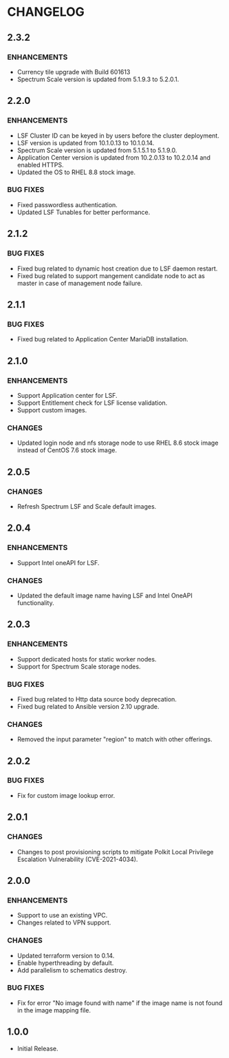# **CHANGELOG**

## **2.3.2**
### ENHANCEMENTS
- Currency tile upgrade with Build 601613
- Spectrum Scale version is updated from 5.1.9.3 to 5.2.0.1.

## **2.2.0**
### ENHANCEMENTS
- LSF Cluster ID can be keyed in by users before the cluster deployment.
- LSF version is updated from 10.1.0.13 to 10.1.0.14.
- Spectrum Scale version is updated from 5.1.5.1 to 5.1.9.0.
- Application Center version is updated from 10.2.0.13 to 10.2.0.14 and enabled HTTPS.
- Updated the OS to RHEL 8.8 stock image.

### **BUG FIXES**
- Fixed passwordless authentication.
- Updated LSF Tunables for better performance.

## **2.1.2**
### **BUG FIXES**
- Fixed bug related to dynamic host creation due to LSF daemon restart.
- Fixed bug related to support mangement candidate node to act as master in case of management node failure.  

## **2.1.1**
### **BUG FIXES**
- Fixed bug related to Application Center MariaDB installation.

## **2.1.0**
### ENHANCEMENTS
- Support Application center for LSF.
- Support Entitlement check for LSF license validation.
- Support custom images.

### **CHANGES**
- Updated login node and nfs storage node to use RHEL 8.6 stock image instead of CentOS 7.6 stock image.

## **2.0.5**
### **CHANGES**
- Refresh Spectrum LSF and Scale default images.

## **2.0.4**
### ENHANCEMENTS
- Support Intel oneAPI for LSF.

### **CHANGES**
- Updated the default image name having LSF and Intel OneAPI functionality.

## **2.0.3**
### ENHANCEMENTS
- Support dedicated hosts for static worker nodes.
- Support for Spectrum Scale storage nodes.

### **BUG FIXES**
- Fixed bug related to Http data source body deprecation.
- Fixed bug related to Ansible version 2.10 upgrade.

### **CHANGES**
- Removed the input parameter "region" to match with other offerings.

## **2.0.2**
### **BUG FIXES**
- Fix for custom image lookup error.

## **2.0.1**
### **CHANGES**
- Changes to post provisioning scripts to mitigate Polkit Local Privilege Escalation Vulnerability (CVE-2021-4034).

## **2.0.0**
### ENHANCEMENTS
- Support to use an existing VPC.
- Changes related to VPN support.

### **CHANGES**
- Updated terraform version to 0.14.
- Enable hyperthreading by default.
- Add parallelism to schematics destroy.

### **BUG FIXES**
- Fix for error "No image found with name" if the image name is not found in the image mapping file.

## **1.0.0**
- Initial Release.
